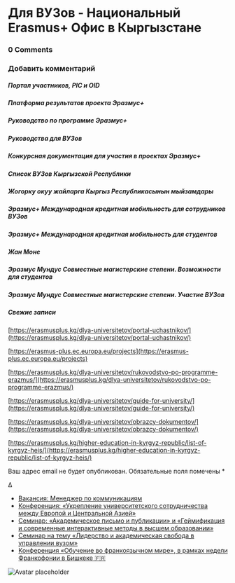 # Для ВУЗов - Национальный Erasmus+ Офис в Кыргызстане

### 0 Comments

### Добавить комментарий

##### Портал участников, PIC и OID

##### Платформа результатов проекта Эразмус+

##### Руководство по программе Эразмус+

##### Руководства для ВУЗов

##### Конкурсная документация для участия в проектах Эразмус+

##### Список ВУЗов Кыргызской Республики

##### Жогорку окуу жайларга Кыргыз Республикасынын мыйзамдары

##### Эразмус+ Международная кредитная мобильность для сотрудников ВУЗов

##### Эразмус+ Международная кредитная мобильность для студентов

##### Жан Моне

##### Эразмус Мундус Совместные магистерские степени. Возможности для студентов

##### Эразмус Мундус Совместные магистерские степени. Участие ВУЗов

##### Свежие записи



[https://erasmusplus.kg/dlya-universitetov/portal-uchastnikov/](https://erasmusplus.kg/dlya-universitetov/portal-uchastnikov/)



[https://erasmus-plus.ec.europa.eu/projects](https://erasmus-plus.ec.europa.eu/projects)



[https://erasmusplus.kg/dlya-universitetov/rukovodstvo-po-programme-erazmus/](https://erasmusplus.kg/dlya-universitetov/rukovodstvo-po-programme-erazmus/)



[https://erasmusplus.kg/dlya-universitetov/guide-for-university/](https://erasmusplus.kg/dlya-universitetov/guide-for-university/)



[https://erasmusplus.kg/dlya-universitetov/obrazcy-dokumentov/](https://erasmusplus.kg/dlya-universitetov/obrazcy-dokumentov/)



[https://erasmusplus.kg/higher-education-in-kyrgyz-republic/list-of-kyrgyz-heis/](https://erasmusplus.kg/higher-education-in-kyrgyz-republic/list-of-kyrgyz-heis/)

Ваш адрес email не будет опубликован. Обязательные поля помечены *







Δ













* [Вакансия: Менеджер по коммуникациям](https://erasmusplus.kg/blog/2025/05/12/vacancy-communications-manager/)
* [Конференция: «Укрепление университетского сотрудничества между Европой и Центральной Азией»](https://erasmusplus.kg/blog/2025/04/24/%d0%ba%d0%be%d0%bd%d1%84%d0%b5%d1%80%d0%b5%d0%bd%d1%86%d0%b8%d1%8f-%d1%83%d0%ba%d1%80%d0%b5%d0%bf%d0%bb%d0%b5%d0%bd%d0%b8%d0%b5-%d1%83%d0%bd%d0%b8%d0%b2%d0%b5%d1%80%d1%81%d0%b8%d1%82%d0%b5/)
* [Семинар: «Академическое письмо и публикации» и «Геймификация и современные интерактивные методы в высшем образовании»](https://erasmusplus.kg/blog/2025/04/19/seminar_academic_writing_publications_gamification/)
* [Семинар на тему «Лидерство и академическая свобода в управлении вузом»](https://erasmusplus.kg/blog/2025/04/18/seminar_omurov/)
* [Конференция «Обучение во франкоязычном мире», в рамках недели Франкофонии в Бишкеке 🇫🇷](https://erasmusplus.kg/blog/2025/04/11/%d0%ba%d0%be%d0%bd%d1%84%d0%b5%d1%80%d0%b5%d0%bd%d1%86%d0%b8%d1%8f-%d0%be%d0%b1%d1%83%d1%87%d0%b5%d0%bd%d0%b8%d0%b5-%d0%b2%d0%be-%d1%84%d1%80%d0%b0%d0%bd%d0%ba%d0%be%d1%8f%d0%b7%d1%8b%d1%87/)

![Avatar placeholder](https://erasmusplus.kg/wp-content/themes/hestia/assets/img/placeholder.jpg)

